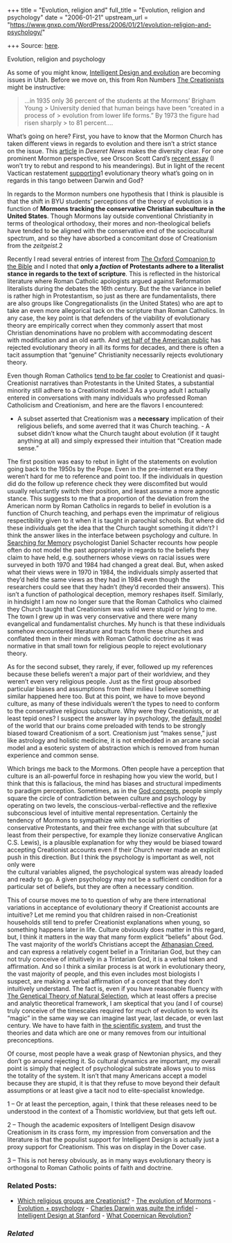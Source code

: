+++
title = "Evolution, religion and"
full_title = "Evolution, religion and psychology"
date = "2006-01-21"
upstream_url = "https://www.gnxp.com/WordPress/2006/01/21/evolution-religion-and-psychology/"

+++
Source: [here](https://www.gnxp.com/WordPress/2006/01/21/evolution-religion-and-psychology/).

Evolution, religion and psychology

As some of you might know, [Intelligent Design and evolution](http://www2.tooeletranscript.com/index.php?option=content&task=view&amp;amp;amp;amp;amp;amp;amp;id=10065&Itemid=54) are becoming issues in Utah. Before we move on, this from Ron Numbers [The Creationists](https://www.amazon.com/exec/obidos/ASIN/0520083938/geneexpressio-20) might be instructive:

> …in 1935 only 36 percent of the students at the Mormons’ Brigham Young > University denied that human beings have been “created in a process of > evolution from lower life forms.” By 1973 the figure had risen sharply > to 81 percent….

What’s going on here? First, you have to know that the Mormon Church has taken different views in regards to evolution and there isn’t a strict stance on the issue. This [article](http://deseretnews.com/dn/view/0,1249,635177399,00.html) in *Deseret News* makes the diversity clear. For one prominent Mormon perspective, see Orscon Scott Card’s [recent essay](http://www.ornery.org/essays/warwatch/2006-01-08-1.html) (I won’t try to rebut and respond to his meanderings). But in light of the recent Vactican restatement [supporting](http://www.theglobeandmail.com/servlet/ArticleNews/TPStory/LAC/20060120/WORLDREPORT20-1/TPScience/)1 evolutionary theory what’s going on in regards in this tango between Darwin and God?

In regards to the Mormon numbers one hypothesis that I think is plausible is that the shift in BYU students’ perceptions of the theory of evolution is a function of **Mormons tracking the conservative Christian subculture in the United States**. Though Mormons lay outside conventional Christianity in terms of theological orthodoxy, their mores and non-theological beliefs have tended to be aligned with the conservative end of the sociocultural spectrum, and so they have absorbed a concomitant dose of Creationism from the *zeitgeist*.2

Recently I read several entries of interest from [The Oxford Companion to the Bible](https://www.amazon.com/exec/obidos/ASIN/0195046455/geneexpressio-20/) and I noted that **only a *faction* of Protestants adhere to a literalist stance in regards to the text of scripture**. This is reflected in the historical literature where Roman Catholic apologists argued against Reformation literalists during the debates the 16th century. But the the variance in belief is rather high in Protestantism, so just as there are fundamentalists, there are also groups like Congregationalists (in the United States) who are apt to take an even more allegorical tack on the scripture than Roman Catholics. In any case, the key point is that defenders of the viability of evolutionary theory are empirically correct when they commonly assert that most Christian denominations have no problem with accommodating descent with modification and an old earth. And [yet half of the American public](http://www.religioustolerance.org/ev_publi.htm) has rejected evolutionary theory in all its forms for decades, and there is often a tacit assumption that “genuine” Christianity necessarily rejects evolutionary theory.

Even though Roman Catholics [tend to be far cooler](http://www.trueorigin.org/edupolls.asp) to Creationist and quasi-Creationist narratives than Protestants in the United States, a substantial minority still adhere to a Creationist model.3 As a young adult I actually entered in conversations with many individuals who professed Roman Catholicism and Creationism, and here are the flavors I encountered:

- A subset asserted that Creationism was a **necessary** implication of
  their religious beliefs, and some averred that it was Church teaching. - A subset didn’t know what the Church taught about evolution (if it
  taught anything at all) and simply expressed their intuition that
  “Creation made sense.”

The first position was easy to rebut in light of the statements on evolution going back to the 1950s by the Pope. Even in the pre-internet era they weren’t hard for me to reference and point too. If the individuals in question did do the follow up reference check they were discomfited but would usually reluctantly switch their position, and least assume a more agnostic stance. This suggests to me that a proportion of the deviation from the American norm by Roman Catholics in regards to belief in evolution is a function of Church teaching, and perhaps even the imprimatur of religious respectibility given to it when it is taught in parochial schools. But where did these individuals get the idea that the Church taught something it didn’t? I think the answer likes in the interface between psychology and culture. In [Searching for Memory](https://www.amazon.com/exec/obidos/ASIN/0465075525/geneexpressio-20/) psychologist Daniel Schacter recounts how people often do not model the past appropriately in regards to the beliefs they claim to have held, e.g. southerners whose views on racial issues were surveyed in both 1970 and 1984 had changed a great deal. But, when asked what their views were in 1970 in 1984, the individuals simply asserted that they’d held the same views as they had in 1984 even though the researchers could see that they hadn’t (they’d recorded their answers). This isn’t a function of pathological deception, memory reshapes itself. Similarly, in hindsight I am now no longer sure that the Roman Catholics who claimed they Church taught that Creationism was valid were stupid or lying to me. The town I grew up in was very conservative and there were many evangelical and fundamentalist churches. My hunch is that these individuals somehow encountered literature and tracts from these churches and conflated them in their minds with Roman Catholic doctrine as it was normative in that small town for religious people to reject evolutionary theory.

As for the second subset, they rarely, if ever, followed up my references because these beliefs weren’t a major part of their worldview, and they weren’t even very religious people. Just as the first group absorbed particular biases and assumptions from their milieu I believe something similar happened here too. But at this point, we have to move beyond culture, as many of these individuals weren’t the types to need to conform to the conservative religious subculture. Why were they Creationists, or at least tepid ones? I suspect the answer lay in psychology, the [default model](https://www.gnxp.com/blog/2005/12/endless-forms-most-continuous.php) of the world that our brains come preloaded with tends to be strongly biased toward Creationism of a sort. Creationism just “makes sense,” just like astrology and holistic medicine, it is not embedded in an arcane social model and a esoteric system of abstraction which is removed from human experience and common sense.

Which brings me back to the Mormons. Often people have a perception that culture is an all-powerful force in reshaping how you view the world, but I think that this is fallacious, the mind has biases and structural impediments to paradigm perception. Sometimes, as in the [God concepts](https://www.gnxp.com/blog/2005/12/theological-incorrectness-when-people.php), people simply square the circle of contradiction between culture and psychology by operating on two levels, the conscious-verbal-reflective and the reflexive subconscious level of intuitive mental representation. Certainly the tendency of Mormons to sympathize with the social priorities of conservative Protestants, and their free exchange with that subculture (at least from their perspective, for example they lionize conservative Anglican C.S. Lewis), is a plausible explanation for why they would be biased toward accepting Creationist accounts even if their Church never made an explicit push in this direction. But I think the psychology is important as well, not only were  
the cultural variables aligned, the psychological system was already loaded and ready to go. A given psychology may not be a sufficient condition for a particular set of beliefs, but they are often a necessary condition.

This of course moves me to to question of why are there international variations in acceptance of evolutionary theory if Creationist accounts are intuitive? Let me remind you that children raised in non-Creationist households still tend to prefer Creationist explanations when young, so something happens later in life. Culture obviously does matter in this regard, but, I think it matters in the way that many form explicit “beliefs” about God. The vast majority of the world’s Christians accept the [Athanasian Creed](http://www.ccel.org/creeds/athanasian.creed.html), and can express a relatively cogent belief in a Trinitarian God, but they can not truly conceive of intuitively in a Trintarian God, it is a verbal token and affirmation. And so I think a similar process is at work in evolutionary theory, the vast majority of people, and this even includes most biologists I suspect, are making a verbal affirmation of a concept that they don’t intuitively understand. The fact is, even if you have reasonable fluency with [The Genetical Theory of Natural Selection](https://www.amazon.com/exec/obidos/ASIN/0198504403/geneexpressio-20/), which at least offers a precise and analytic theoretical framework, I am skeptical that you (and I of course) truly conceive of the timescales required for much of evolution to work its “magic” in the same way we can imagine last year, last decade, or even last century. We have to have faith in [the scientific system](https://www.gnxp.com/blog/2005/10/true-believer-revisited.php), and trust the theories and data which are one or many removes from our intuitional preconceptions.

Of course, most people have a weak grasp of Newtonian physics, and they don’t go around rejecting it. So cultural dynamics are important, my overall point is simply that neglect of psychological substrate allows you to miss the totality of the system. It isn’t that many Americans accept a model because they are stupid, it is that they refuse to move beyond their default assumptions or at least give a tacit nod to elite-specialist knowledge.

1 – Or at least the perception, again, I think that these releases need to be understood in the context of a Thomistic worldview, but that gets left out.

2 – Though the academic expositers of Intelligent Design disavow Creationism in its crass form, my impression from conversation and the literature is that the populist support for Intelligent Design is actually just a proxy support for Creationism. This was on display in the Dover case.

3 – This is not heresy obviously, as in many ways evolutionary theory is orthogonal to Roman Catholic points of faith and doctrine.

### Related Posts:

- [Which religious groups are
  Creationist?](https://www.gnxp.com/WordPress/2009/02/15/which-religious-groups-are-creationist/) - [The evolution of
  Mormons](https://www.gnxp.com/WordPress/2005/03/21/the-evolution-of-mormons/) - [Evolution +
  psychology](https://www.gnxp.com/WordPress/2006/01/21/evolution-psychology/) - [Charles Darwin was quite the
  infidel](https://www.gnxp.com/WordPress/2009/11/18/charles-darwin-was-quite-the-infidel/) - [Intelligent Design at
  Stanford](https://www.gnxp.com/WordPress/2005/08/07/intelligent-design-at-stanford/) - [What Copernican
  Revolution?](https://www.gnxp.com/WordPress/2005/08/30/what-copernican-revolution/)

### *Related*

[](https://www.addtoany.com/add_to/facebook?linkurl=https%3A%2F%2Fwww.gnxp.com%2FWordPress%2F2006%2F01%2F21%2Fevolution-religion-and-psychology%2F&linkname=Evolution%2C%20religion%20and%20psychology "Facebook")[](https://www.addtoany.com/add_to/twitter?linkurl=https%3A%2F%2Fwww.gnxp.com%2FWordPress%2F2006%2F01%2F21%2Fevolution-religion-and-psychology%2F&linkname=Evolution%2C%20religion%20and%20psychology "Twitter")[](https://www.addtoany.com/add_to/email?linkurl=https%3A%2F%2Fwww.gnxp.com%2FWordPress%2F2006%2F01%2F21%2Fevolution-religion-and-psychology%2F&linkname=Evolution%2C%20religion%20and%20psychology "Email")[](https://www.addtoany.com/share)
